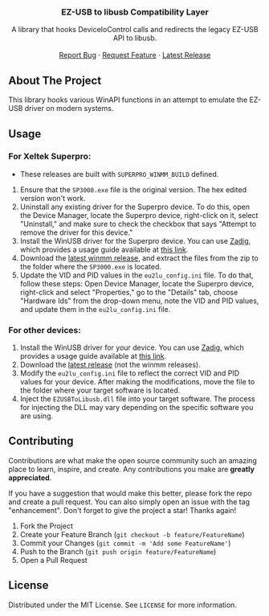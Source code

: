 ﻿<h3 align="center">EZ-USB to libusb Compatibility Layer</h3>

  <p align="center">
    A library that hooks DeviceIoControl calls and redirects the legacy EZ-USB API to libusb.
    <br />
    <br />
    <a href="https://github.com/snake-4/EZUSBToLibusb/issues">Report Bug</a>
    ·
    <a href="https://github.com/snake-4/EZUSBToLibusb/issues">Request Feature</a>
    ·
    <a href="https://github.com/snake-4/EZUSBToLibusb/releases">Latest Release</a>
  </p>
</div>


<!-- ABOUT THE PROJECT -->
## About The Project

This library hooks various WinAPI functions in an attempt to emulate the EZ-USB driver on modern systems.

<!-- USAGE  -->
## Usage

### For Xeltek Superpro:
* These releases are built with `SUPERPRO_WINMM_BUILD` defined.

1. Ensure that the `SP3000.exe` file is the original version. The hex edited version won't work.
1. Uninstall any existing driver for the Superpro device. To do this, open the Device Manager, locate the Superpro device, right-click on it, select "Uninstall," and make sure to check the checkbox that says "Attempt to remove the driver for this device."
1. Install the WinUSB driver for the Superpro device. You can use <a href="https://zadig.akeo.ie/">Zadig</a>, which provides a usage guide available at <a href="https://github.com/pbatard/libwdi/wiki/Zadig#user-content-Basic_usage">this link</a>.
1. Download the <a href="https://github.com/snake-4/EZUSBToLibusb/releases">latest winmm release</a>, and extract the files from the zip to the folder where the `SP3000.exe` is located.
1. Update the VID and PID values in the `eu2lu_config.ini` file. To do that, follow these steps: Open Device Manager, locate the Superpro device, right-click and select "Properties," go to the "Details" tab, choose "Hardware Ids" from the drop-down menu, note the VID and PID values, and update them in the `eu2lu_config.ini` file.

### For other devices:

1. Install the WinUSB driver for your  device. You can use <a href="https://zadig.akeo.ie/">Zadig</a>, which provides a usage guide available at <a href="https://github.com/pbatard/libwdi/wiki/Zadig#user-content-Basic_usage">this link</a>.
1. Download the <a href="https://github.com/snake-4/EZUSBToLibusb/releases">latest release</a> (not the winmm releases).
1. Modify the `eu2lu_config.ini` file to reflect the correct VID and PID values for your device. After making the modifications, move the file to the folder where your target software is located.
1. Inject the `EZUSBToLibusb.dll` file into your target software. The process for injecting the DLL may vary depending on the specific software you are using.

<!-- CONTRIBUTING -->
## Contributing

Contributions are what make the open source community such an amazing place to learn, inspire, and create. Any contributions you make are **greatly appreciated**.

If you have a suggestion that would make this better, please fork the repo and create a pull request. You can also simply open an issue with the tag "enhancement".
Don't forget to give the project a star! Thanks again!

1. Fork the Project
2. Create your Feature Branch (`git checkout -b feature/FeatureName`)
3. Commit your Changes (`git commit -m 'Add some FeatureName'`)
4. Push to the Branch (`git push origin feature/FeatureName`)
5. Open a Pull Request


<!-- LICENSE -->
## License

Distributed under the MIT License. See `LICENSE` for more information.